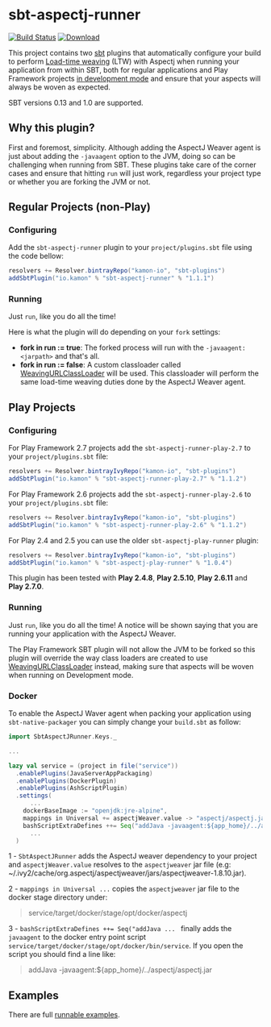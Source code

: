 sbt-aspectj-runner
=========
[![Build Status](https://travis-ci.org/kamon-io/sbt-aspectj-runner.png)](https://travis-ci.org/kamon-io/sbt-aspectj-runner)
[![Download](https://api.bintray.com/packages/kamon-io/sbt-plugins/sbt-aspectj-runner/images/download.svg)](https://bintray.com/kamon-io/sbt-plugins/sbt-aspectj-runner/_latestVersion)


This project contains two [sbt] plugins that automatically configure your build to perform [Load-time weaving] \(LTW\)
with Aspectj when running your application from within SBT, both for regular applications and Play Framework projects
[in development mode] and ensure that your aspects will always be woven as expected.

SBT versions 0.13 and 1.0 are supported.

## Why this plugin?

First and foremost, simplicity. Although adding the AspectJ Weaver agent is just about adding the `-javaagent` option
to the JVM, doing so can be challenging when running from SBT. These plugins take care of the corner cases and ensure
that hitting `run` will just work, regardless your project type or whether you are forking the JVM or not.



## Regular Projects (non-Play)

### Configuring

Add the `sbt-aspectj-runner` plugin to your `project/plugins.sbt` file using the code bellow:

```scala
resolvers += Resolver.bintrayRepo("kamon-io", "sbt-plugins")
addSbtPlugin("io.kamon" % "sbt-aspectj-runner" % "1.1.1")
```

### Running

Just `run`, like you do all the time!

Here is what the plugin will do depending on your `fork` settings:
* **fork in run := true**: The forked process will run with the `-javaagent:<jarpath>` and that's all.
* **fork in run := false**: A custom classloader called [WeavingURLClassLoader] will be used. This classloader will
  perform the same load-time weaving duties done by the AspectJ Weaver agent.


## Play Projects

### Configuring

For Play Framework 2.7 projects add the `sbt-aspectj-runner-play-2.7` to your `project/plugins.sbt` file:

```scala
resolvers += Resolver.bintrayIvyRepo("kamon-io", "sbt-plugins")
addSbtPlugin("io.kamon" % "sbt-aspectj-runner-play-2.7" % "1.1.2")

```

For Play Framework 2.6 projects add the `sbt-aspectj-runner-play-2.6` to your `project/plugins.sbt` file:

```scala
resolvers += Resolver.bintrayIvyRepo("kamon-io", "sbt-plugins")
addSbtPlugin("io.kamon" % "sbt-aspectj-runner-play-2.6" % "1.1.2")

```

For Play 2.4 and 2.5 you can use the older `sbt-aspectj-play-runner` plugin:

```scala
resolvers += Resolver.bintrayIvyRepo("kamon-io", "sbt-plugins")
addSbtPlugin("io.kamon" % "sbt-aspectj-play-runner" % "1.0.4")

```

This plugin has been tested with **Play 2.4.8**, **Play 2.5.10**, **Play 2.6.11** and **Play 2.7.0**.

### Running

Just `run`, like you do all the time! A notice will be shown saying that you are running your application with the
AspectJ Weaver.

The Play Framework SBT plugin will not allow the JVM to be forked so this plugin will override the way class loaders are
created to use [WeavingURLClassLoader] instead, making sure that aspects will be woven when running on Development mode.


### Docker

To enable the AspectJ Waver agent when packing your application using `sbt-native-packager` you can simply
change your `build.sbt` as follow:

```scala
import SbtAspectJRunner.Keys._

...

lazy val service = (project in file("service"))
  .enablePlugins(JavaServerAppPackaging)
  .enablePlugins(DockerPlugin)
  .enablePlugins(AshScriptPlugin)
  .settings(
      ...
    dockerBaseImage := "openjdk:jre-alpine",
    mappings in Universal += aspectjWeaver.value -> "aspectj/aspectj.jar",
    bashScriptExtraDefines ++= Seq("addJava -javaagent:${app_home}/../aspectj/aspectj.jar"),
      ...
  )
```

1 - `SbtAspectJRunner` adds the AspectJ weaver dependency to your project and  `aspectjWeaver.value`
resolves to the `aspectjweaver` jar file (e.g: ~/.ivy2/cache/org.aspectj/aspectjweaver/jars/aspectjweaver-1.8.10.jar).

2 - `mappings in Universal ...` copies the `aspectjweaver` jar file to the docker stage directory under:

> service/target/docker/stage/opt/docker/aspectj

3 - `bashScriptExtraDefines ++= Seq("addJava ... ` finally adds the `javaagent` to the docker entry point
script `service/target/docker/stage/opt/docker/bin/service`. If you open the script you should
find a line like:

> addJava -javaagent:${app_home}/../aspectj/aspectj.jar

## Examples

There are full [runnable examples][examples].

[sbt]: https://github.com/sbt/sbt
[play]: https://www.playframework.com
[aspectj]: http://www.eclipse.org/aspectj
[WeavingURLClassLoader]: https://eclipse.org/aspectj/doc/next/weaver-api/org/aspectj/weaver/loadtime/WeavingURLClassLoader.html
[in development mode]: https://www.playframework.com/documentation/2.4.2/PlayConsole#Running-the-server-in-development-mode
[Load-time weaving]: https://eclipse.org/aspectj/doc/released/devguide/ltw.html#ltw-introduction
[examples]: https://github.com/kamon-io/sbt-aspectj-runner/tree/master/examples
[here]:https://github.com/kamon-io/sbt-aspectj-runner/blob/master/aspectj-play-runner/src/main/scala/kamon/aspectj/sbt/task/PlayRunTask.scala#L38
[Load-time Weaving Requirements]:https://eclipse.org/aspectj/doc/released/devguide/ltw-rules.html
[master]:https://github.com/kamon-io/sbt-aspectj-runner/tree/master
[play-2.3.x]:https://github.com/kamon-io/sbt-aspectj-runner/tree/play-2.3.x
